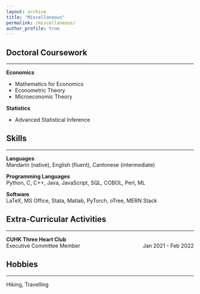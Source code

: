 ```yaml
---
layout: archive
title: "Miscellaneous"
permalink: /miscellaneous/
author_profile: true
---
```


## Doctoral Coursework
---
**Economics**
* Mathematics for Economics
* Econometric Theory
* Microeconomic Theory

**Statistics**
* Advanced Statistical Inference

## Skills
---
**Languages** \
Mandarin (native), English (fluent), Cantonese (intermediate)

**Programming Languages** \
Python, C, C++, Java, JavaScript, SQL, COBOL, Perl, ML

**Software** \
LaTeX, MS Office, Stata, Matlab, PyTorch, oTree, MERN Stack

## Extra-Curricular Activities
---
**CUHK Three Heart Club** \
Executive Committee Member <span style="float: right;">Jan 2021 - Feb 2022</span>

## Hobbies
---
Hiking, Travelling